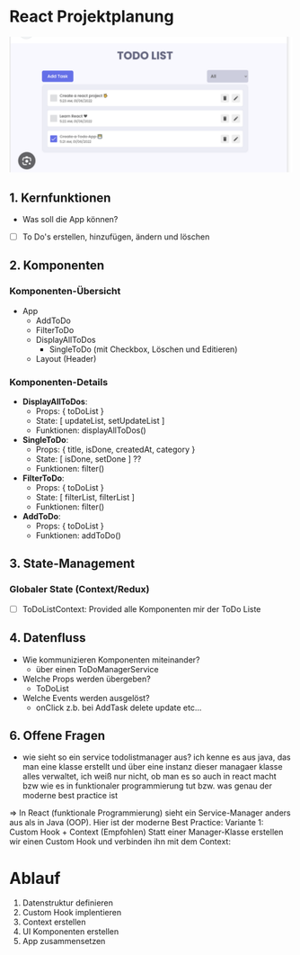# React Projektplanung

![KonzeptBild](image.png)

## 1. Kernfunktionen

- Was soll die App können?
- [ ] To Do's erstellen, hinzufügen, ändern und löschen

## 2. Komponenten

### Komponenten-Übersicht

- App
  - AddToDo
  - FilterToDo
  - DisplayAllToDos
    - SingleToDo (mit Checkbox, Löschen und Editieren)
  - Layout (Header)

### Komponenten-Details

- **DisplayAllToDos**:
  - Props: { toDoList }
  - State: [ updateList, setUpdateList ]
  - Funktionen: displayAllToDos()
- **SingleToDo**:
  - Props: { title, isDone, createdAt, category }
  - State: [ isDone, setDone ] ??
  - Funktionen: filter()
- **FilterToDo**:
  - Props: { toDoList }
  - State: [ filterList, filterList ]
  - Funktionen: filter()
- **AddToDo**:
  - Props: { toDoList }
  - Funktionen: addToDo()

## 3. State-Management

### Globaler State (Context/Redux)

- [ ] ToDoListContext: Provided alle Komponenten mir der ToDo Liste

## 4. Datenfluss

- Wie kommunizieren Komponenten miteinander?
  - über einen ToDoManagerService
- Welche Props werden übergeben?
  - ToDoList
- Welche Events werden ausgelöst?
  - onClick z.b. bei AddTask delete update etc...

## 6. Offene Fragen

- wie sieht so ein service todolistmanager aus? ich kenne es aus java, das man eine klasse erstellt und über eine instanz dieser managaer klasse alles verwaltet, ich weiß nur nicht, ob man es so auch in react macht bzw wie es in funktionaler programmierung tut bzw. was genau der moderne best practice ist

=> In React (funktionale Programmierung) sieht ein Service-Manager anders aus als in Java (OOP). Hier ist der moderne Best Practice:
Variante 1: Custom Hook + Context (Empfohlen)
Statt einer Manager-Klasse erstellen wir einen Custom Hook und verbinden ihn mit dem Context:

# Ablauf

1. Datenstruktur definieren
2. Custom Hook implentieren
3. Context erstellen
4. UI Komponenten erstellen
5. App zusammensetzen
